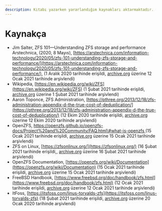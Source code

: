 ```yaml
---
description: Kitabı yazarken yararlandığım kaynakları aktarmaktadır.
---
```


# Kaynakça

* Jim Salter, ZFS 101—Understanding ZFS storage and performance Arstechnica, \(2020, 8 Mayıs\), [https://arstechnica.com/information-technology/2020/05/zfs-101-understanding-zfs-storage-and-performance/](https://arstechnica.com/information-technology/2020/05/zfs-101-understanding-zfs-storage-and-performance/), \(1 Aralık 2020 tarihinde erişildi, [archive.org](https://web.archive.org/web/20210122011115/https://arstechnica.com/information-technology/2020/05/zfs-101-understanding-zfs-storage-and-performance/) üzerine 12 Ocak 2021 tarihinde arşivlendi\) 
* Wikipedia, [https://en.wikipedia.org/wiki/ZFS](https://en.wikipedia.org/wiki/ZFS) \(1 Şubat 2021 tarihinde erişildi, [archive.org](https://web.archive.org/web/20210201174559/https://en.wikipedia.org/wiki/ZFS) üzerine 1 Şubat 2021 tarihinde arşivlendi\)
*  Aaron Toponce, ZFS Administration, [https://pthree.org/2013/12/18/zfs-administration-appendix-d-the-true-cost-of-deduplication/](https://pthree.org/2013/12/18/zfs-administration-appendix-d-the-true-cost-of-deduplication/) \(12 Ekim 2020 tarihinde erişildi, [archive.org](https://web.archive.org/web/20210201174559/https://en.wikipedia.org/wiki/ZFS) üzerine 12 Ekim 2020 tarihinde arşivlendi\) 
* OpenZFS, [https://openzfs.github.io/openzfs-docs/Project%20and%20Community/FAQ.html\#what-is-openzfs ](https://openzfs.github.io/openzfs-docs/Project%20and%20Community/FAQ.html#what-is-openzfs%20)\(15 Ocak 2021 tarihinde erişildi, [archive.org](https://web.archive.org/web/20210115200004/https://openzfs.github.io/openzfs-docs/Project%20and%20Community/FAQ.html) üzerine 15 Ocak 2021 tarihinde arşivlendi\) 
* ZFS on Linux, [https://zfsonlinux.org/](https://zfsonlinux.org/) \(16 Şubat 2021 tarihinde erişildi,, [archive.org](https://web.archive.org/web/20210216161810/https://zfsonlinux.org/) üzerine 16 Şubat 2021 tarihinde arşivlendi\)
* OpenZFS Documentation, [https://openzfs.org/wiki/Documentation](https://openzfs.org/wiki/Documentation) \(15 Ocak 2021 tarihinde erişildi, [archive.org](https://web.archive.org/web/20210115200004/https://openzfs.github.io/openzfs-docs/Project%20and%20Community/FAQ.html) üzerine 15 Ocak 2021 tarihinde arşivlendi\) 
* FreeBSD Handbook, [https://www.freebsd.org/doc/handbook/zfs.html](https://www.freebsd.org/doc/handbook/zfs.html) \(12 Ocak 2021 tarihinde erişildi, [archive.org](https://web.archive.org/web/20201112041625/https://www.freebsd.org/doc/handbook/zfs.html) üzerine 12 Ocak 2021 tarihinde arşivlendi\) 
*  ItFoss, [https://itsfoss.com/linus-torvalds-zfs](https://itsfoss.com/linus-torvalds-zfs) \(18 Şubat 2021 tarihinde erişildi, [archive.org](https://web.archive.org/web/20201223134201/https://itsfoss.com/linus-torvalds-zfs) üzerine 20 Ocak 2020 tarihinde arşivlendi\) 


